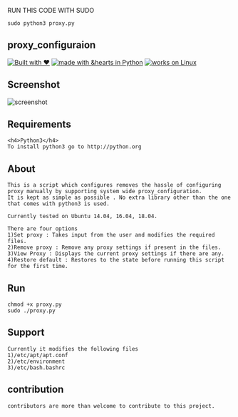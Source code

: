 RUN THIS CODE WITH SUDO

`sudo python3 proxy.py`

## proxy_configuraion

[![Built with ❤](https://forthebadge.com/images/badges/built-with-love.svg)](https://forthebadge.com/#)
[![made with &hearts in Python](https://img.shields.io/badge/made%20with%20%E2%9D%A4%20in-Python-red.svg)](http://shields.io/#your-badge)
[![works on Linux](https://img.shields.io/badge/works%20on-Linux-orange.svg)](http://shields.io/#your-badge)

## Screenshot
![screenshot](/img/scrshot.png)


## Requirements
    <h4>Python3</h4>
    To install python3 go to http://python.org

## About
    This is a script which configures removes the hassle of configuring proxy manually by supporting system wide proxy_configuration.
    It is kept as simple as possible . No extra library other than the one that comes with python3 is used.

    Currently tested on Ubuntu 14.04, 16.04, 18.04.

    There are four options
    1)Set proxy : Takes input from the user and modifies the required files.
    2)Remove proxy : Remove any proxy settings if present in the files.
    3)View Proxy : Displays the current proxy settings if there are any.
    4)Restore default : Restores to the state before running this script for the first time.

## Run 

```
chmod +x proxy.py
sudo ./proxy.py
```

## Support
    Currently it modifies the following files
    1)/etc/apt/apt.conf
    2)/etc/environment
    3)/etc/bash.bashrc


## contribution
    contributors are more than welcome to contribute to this project.
   

